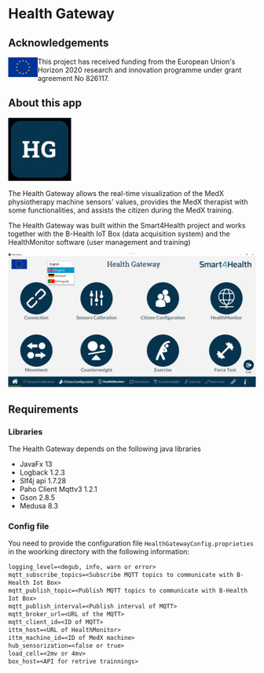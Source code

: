 # Health Gateway

## Acknowledgements

<img src="./img/eu.jpg" align="left" alt="European Flag" width="60">

This project has received funding from the European Union's Horizon 2020 research and innovation programme under grant agreement No 826117.

## About this app

<img src="./img/icon_s4h.jpg"/>

The Health Gateway allows the real-time visualization of the MedX physiotherapy machine sensors' values, provides the MedX therapist with some functionalities, and assists the citizen during the MedX training.

The Health Gateway was built within the Smart4Health project and works together with the B-Health IoT Box (data acquisition system) and the HealthMonitor software (user management and training)

<img src="./img/hg.png"/>

## Requirements

### Libraries

The Health Gateway depends on the following java libraries
- JavaFx 13
- Logback 1.2.3
- Slf4j api 1.7.28
- Paho Client Mqttv3 1.2.1
- Gson 2.8.5
- Medusa 8.3

### Config file

You need to provide the configuration file `HealthGatewayConfig.proprieties` in the woorking directory with the following information: 

```
logging_level=<degub, info, warn or error>
mqtt_subscribe_topics=<Subscribe MQTT topics to communicate with B-Health Iot Box>
mqtt_publish_topic=<Publish MQTT topics to communicate with B-Health Iot Box>
mqtt_publish_interval=<Publish interval of MQTT>
mqtt_broker_url=<URL of the MQTT>
mqtt_client_id=<ID of MQTT>
ittm_host=<URL of HealthMonitor>
ittm_machine_id=<ID of MedX machine>
hub_sensorization=<false or true>
load_cell=<2mv or 4mv>
box_host=<API for retrive trainnings>
```